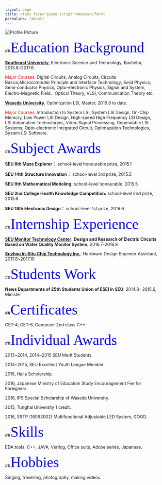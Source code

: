 ```yaml
---
layout: page
title: <font face="segoe script">Resume</font>
permalink: /about/
---
```


<img src="{{ site.baseurl }}/assets/profile-placeholder.jpg" title="Profile Picture" class="profile">

##<font size=60><font color="blue"><font face="segoe script">Education Background</font></font></font>

<b>[Southeast University]</b>, Electronic Science and Technology, Bachelor, 
2013.8~2017.6.

<font color="red">Major Courses:</font> Digital Circuits, Analog Circuits, Circuits Basics,Microcomputer Principle and Interface Technology, Solid Physics,
Semi-conductor Physics, Opto-electronic Physics, Signal and System,
Electro-Magnetic Field、Optical Theory, VLSI, Communication Theory
etc.

<b>[Waseda University]</b>, Optimization LSI, Master, 2016.9 to date.

<font color="red">Major Courses:</font> Introduction to System LSI, System LSI Design, On-Chip Memory, Low Power LSI Design, High-speed High-frequency LSI Design, LSI Automation Technologies, Video Signal Processing, Dependable LSI Systems, Opto-electronic Integrated Circuit, Optimazation Technologies, System LSI Software.

##<font size=60><font color="blue"><font face="segoe script">Subject Awards</font></font></font>

<b>SEU 8th Maze Explorer：</b> school-level honourable prize, 2015.1

<b>SEU 14th Structure Innovation：</b> school-level 3rd prize, 2015.5

<b>SEU 9th Mathematical Modeling:</b> school-level honourable, 2015.5

<b>SEU 2nd College Health Knowledge Competition:</b> school-level 2nd prize, 2015.6

<b>SEU 18th Electronic Design：</b> school-level 1st prize, 2016.6

##<font size=60><font color="blue"><font face="segoe script">Internship Experience</font></font></font>

<b>[SEU Monitor Technology Center]: Design and Research of Electric
Circuits Based on Water Quality Monitor System</b>, 2016.7-2016.8

<b>[Suzhou In-Situ Chip Technology Inc.]</b>: Hardware Design Engineer
Assistant, 2017.8~2017.10


##<font size=60><font color="blue"><font face="segoe script">Students Work</font></font></font>

<b>News Departments of 25th Students Union of ESEI in SEU</b>: 2014.8-
2015.6, Minister

##<font size=60><font color="blue"><font face="segoe script">Certificates</font></font></font>

CET-4, CET-6, Computer 2nd class C++

##<font size=60><font color="blue"><font face="segoe script">Individual Awards</font></font></font>

2013~2014, 2014~2015 SEU Merit Students.

2014~2015, SEU Excellent Youth League Member.

2015, Haila Scholarship.

2016, Japanese Ministry of Education Study Encouragement Fee for Foreigners.

2016, IPS Special Scholarship of Waseda University.

2015, Tunghai University 1 credit.

2016, SRTP (16062002) Multifunctional Adjustable LED System, GOOD.

##<font size=60><font color="blue"><font face="segoe script">Skills</font></font></font>

EDA tools, C++, JAVA, Verilog, Office suits, Adobe series, Japanese.

##<font size=60><font color="blue"><font face="segoe script">Hobbies</font></font></font>

Singing, travelling, photography, making videos.











<!--Centrarium is a custom theme for Jekyll, made by [Ben Centra][bencentra] for his own blog. He'd be humbled if you liked it enough to use it as well! Installation and configuration instructions can be found in the [GitHub repository](https://github.com/bencentra/centrarium).

This page is a good place to write about yourself, your project, your product, or whatever it is your site is for. You can replace the image above, or you can get rid of it entirely. 

You can find out more info about customizing your Jekyll theme, as well as basic Jekyll usage documentation at [jekyllrb.com](http://jekyllrb.com/). And you can find the source code for Jekyll at [github.com/jekyll/jekyll](https://github.com/jekyll/jekyll)德彪钢笔行书字库-->

[centrarium]: https://github.com/bencentra/centrarium
[bencentra]: http://bencentra.com
[jekyll]: https://github.com/jekyll/jekyll
[Southeast University]: http://www.seu.edu.cn/
[Waseda University]: http://www.waseda.jp/top/
[SEU Monitor Technology Center]: http://electronic.seu.edu.cn/11488/list.htm
[Suzhou In-Situ Chip Technology Inc.]: http://www.sinoist.com.cn/
